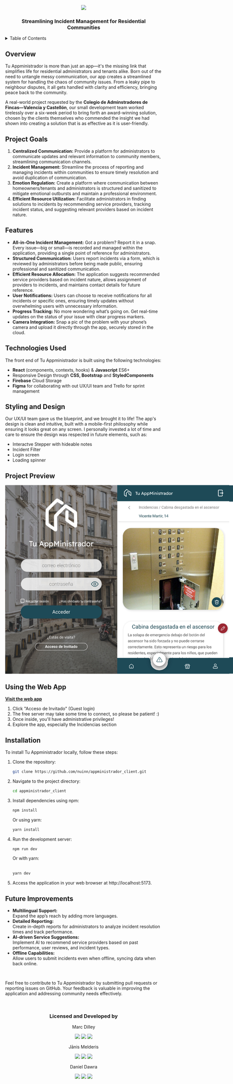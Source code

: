 <p align="center"><img src="https://firebasestorage.googleapis.com/v0/b/appministrador.appspot.com/o/transparentGreenLogoBrand.png?alt=media&token=3af820a2-a290-478e-a6ee-0132b34b51db"></p>

<h3 align="center">Streamlining Incident Management for Residential Communities</h3>

<details>
  <summary>Table of Contents</summary>
  <ol>
    <li><a href="#overview">Overview</a></li>
      <li><a href="#project-goals">Project Goals</a></li>
      <li><a href="#features">Features</a></li>
      <li><a href="#technologies-used">Technologies Used</a></li>
      <li><a href="#styling-and-design">Styling and Design</a></li>
    <li><a href="project-preview">Project Preview</a></li>
    <li><a href="#using-the-web-app">Using the Web app</a></li>
       <li><a href="#installation">Installation</a></li>
    <li><a href="#future-improvements">Future Improvements</a></li>
  </ol>
</details>

## Overview

Tu Appministrador is more than just an app—it's the missing link that simplifies life for residential administrators and tenants alike. Born out of the need to untangle messy communication, our app creates a streamlined system for handling the chaos of community issues. From a leaky pipe to neighbour disputes, it all gets handled with clarity and efficiency, bringing peace back to the community.

A real-world project requested by the <strong>Colegio de Adminstradores de Fincas—Valencia y Castellón</strong>, our small development team worked tirelessly over a six-week period to bring forth an award-winning solution, chosen by the clients themselves who commended the insight we had shown into creating a solution that is as effective as it is user-friendly.


## Project Goals

<ol>
  <li><strong>Centralized Communication:</strong> Provide a platform for administrators to communicate updates and relevant information to community members, streamlining communication channels.

  <li><strong>Incident Management:</strong> Streamline the process of reporting and managing incidents within communities to ensure timely resolution and avoid duplication of communication.

  <li><strong>Emotion Regulation:</strong> Create a platform where communication between homeowners/tenants and administrators is structured and sanitized to mitigate emotional outbursts and maintain a professional environment.

<li><strong>Efficient Resource Utilization:</strong> Facilitate administrators in finding solutions to incidents by recommending service providers, tracking incident status, and suggesting relevant providers based on incident nature.
</ol>

## Features

<ul>
  <li><strong>All-in-One Incident Management:</strong> Got a problem? Report it in a snap. Every issue—big or small—is recorded and managed within the application, providing a single point of reference for administrators.
  <li><strong>Structured Communication:</strong> Users report incidents via a form, which is reviewed by administrators before being made public, ensuring professional and sanitized communication.
<li><strong>Efficient Resource Allocation:</strong> The application suggests recommended service providers based on incident nature, allows assignment of providers to incidents, and maintains contact details for future reference.
<li><strong>User Notifications:</strong> Users can choose to receive notifications for all incidents or specific ones, ensuring timely updates without overwhelming users with unnecessary information.
<li><strong>Progress Tracking:</strong> No more wondering what’s going on. Get real-time updates on the status of your issue with clear progress markers.
<li><strong>Camera Integration:</strong> Snap a pic of the problem with your phone’s camera and upload it directly through the app, securely stored in the cloud.</li>
</ul>

## Technologies Used

The front end of Tu Appministrador is built using the following technologies:

<ul>
<li><strong>React</strong> (components, contexts, hooks) & <strong>Javascript</strong> ES6+
  <img src"https://img.shields.io/badge/React-20232A?style=for-the-badge&logo=react&logoColor=61DAFB">
<li>Responsive Design through <strong>CSS, Bootstrap</strong> and <strong>StyledComponents</strong>
  <li><strong>Firebase</strong> Cloud Storage</li>
  <li><strong>Figma</strong> for collaborating with out UX/UI team and Trello for sprint management</li>
</ul>

## Styling and Design

Our UX/UI team gave us the blueprint, and we brought it to life! The app's design is clean and intuitive, built with a mobile-first philosophy while ensuring it looks great on any screen. I personally invested a lot of time and care to ensure the design was respected in future elements, such as:
<ul>
  <li>Interactve Stepper with hideable notes</li>
  <li>Incident Filter</li>
  <li>Login screen</li>
  <li>Loading spinner</li>
</ul>

## Project Preview
<div style="display: flex">
<img src="./screengrabs/IMG_4310.jpg" width="360px">
<img src="./screengrabs/IMG_4311.jpg" width="360px">
<img src="./screengrabs/IMG_4308.jpg" width="360px">
<img src="./screengrabs/IMG_4309.jpg" width="360px">
</div>

## Using the Web App
<a href="tuappministrador.vercel.app"><strong>Visit the web app</strong></a>
<ol>
<li>Click "Acceso de Invitado" (Guest login)
<li>The free server may take some time to connect, so please be patient! :)
<li>Once inside, you'll have administrative privileges!
<li>Explore the app, especially the Incidencias section
</ol>

## Installation
To install Tu Appministrador locally, follow these steps:

<ol>
<li>Clone the repository:
  
```bash
git clone https://github.com/nuinn/appministrador_client.git
```
<li>Navigate to the project directory:
  
```bash
cd appministrador_client
```
<li>Install dependencies using npm:

```bash
npm install
```
Or using yarn:

```bash
yarn install
```
<li>Run the development server:

```bash
npm run dev
```
Or with yarn:

```bash

yarn dev
```
<li>Access the application in your web browser at http://localhost:5173.
</ol>

## Future Improvements
<ul>
  <li><strong>Multilingual Support:</strong></li> Expand the app’s reach by adding more languages.
  <li><strong>Detailed Reporting:</strong></li> Create in-depth reports for administrators to analyze incident resolution times and track performance.
  <li><strong>AI-driven Service Suggestions:</strong></li> Implement AI to recommend service providers based on past performance, user reviews, and incident types.
  <li><strong>Offline Capabilities:</strong></li>Allow users to submit incidents even when offline, syncing data when back online.
</ul>

<br>

Feel free to contribute to Tu Appministrador by submitting pull requests or reporting issues on GitHub. Your feedback is valuable in improving the application and addressing community needs effectively.

<br>

<h3 align="center">Licensed and Developed by</h3>

<p align="center">Marc Dilley</p>
<p align="center">
<a href = "mailto:marcdilley@gmail.com"><img src="https://img.shields.io/badge/-Gmail-%23333?style=for-the-badge&logo=gmail&logoColor=white" target="_blank"></a>
    <a href="https://www.linkedin.com/in/marc-dilley-288407a1/" target="_blank"><img src="https://img.shields.io/badge/-LinkedIn-%230077B5?style=for-the-badge&logo=linkedin&logoColor=white" target="_blank"></a> 
  <a href="https://github.com/nuinn/"><img src="https://img.shields.io/badge/GitHub-100000?style=for-the-badge&logo=github&logoColor=white"></a>
</p>
<p align="center">Jānis Melderis</p>
<p align="center">
<a href = "mailto:jaanmeld@gmail.com"><img src="https://img.shields.io/badge/-Gmail-%23333?style=for-the-badge&logo=gmail&logoColor=white" target="_blank"></a>
    <a href="https://www.linkedin.com/in/jm-24095226/" target="_blank"><img src="https://img.shields.io/badge/-LinkedIn-%230077B5?style=for-the-badge&logo=linkedin&logoColor=white" target="_blank"></a> 
  <a href="https://github.com/jaanmeld"><img src="https://img.shields.io/badge/GitHub-100000?style=for-the-badge&logo=github&logoColor=white"></a>
</p>
<p align="center">Daniel Dawra</p>
<p align="center">
<a href = "mailto:Dawra.daniel@gmail.com"><img src="https://img.shields.io/badge/-Gmail-%23333?style=for-the-badge&logo=gmail&logoColor=white" target="_blank"></a>
    <a href="https://www.linkedin.com/in/jm-24095226/](https://www.linkedin.com/in/daniel-dawra-944465167/?utm_source=share&utm_campaign=share_via&utm_content=profile&utm_medium=ios_app)" target="_blank"><img src="https://img.shields.io/badge/-LinkedIn-%230077B5?style=for-the-badge&logo=linkedin&logoColor=white" target="_blank"></a> 
  <a href="https://github.com/danielDAWRA"><img src="https://img.shields.io/badge/GitHub-100000?style=for-the-badge&logo=github&logoColor=white"></a>
</p>
